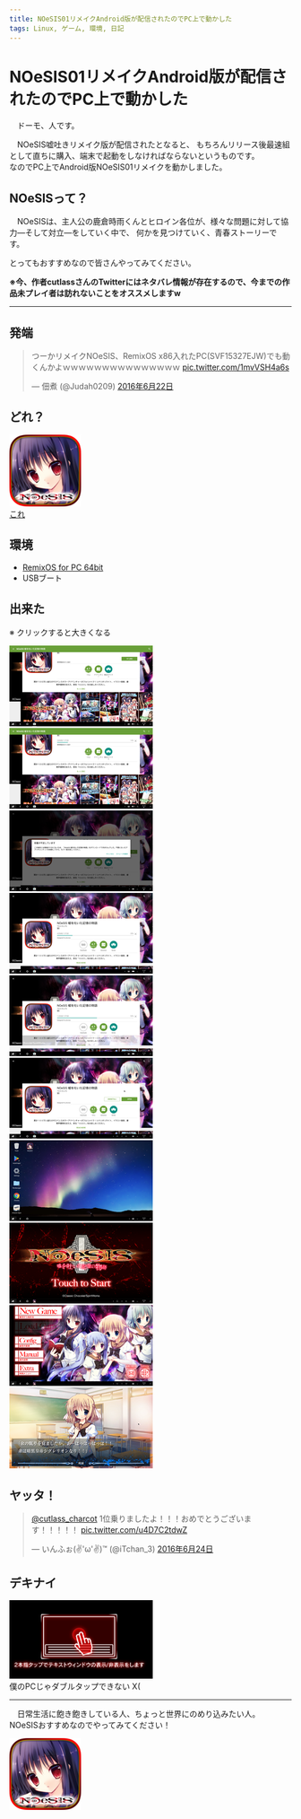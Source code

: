 ```yaml
---
title: NOeSIS01リメイクAndroid版が配信されたのでPC上で動かした
tags: Linux, ゲーム, 環境, 日記
---
```

# NOeSIS01リメイクAndroid版が配信されたのでPC上で動かした

　ドーモ、人です。

　NOeSIS嘘吐きリメイク版が配信されたとなると、
もちろんリリース後最速組として直ちに購入、端末で起動をしなければならないというものです。  
なのでPC上でAndroid版NOeSIS01リメイクを動かしました。

<!--

1. Arch上のVirtualBoxでRemixOSを動かそうとするも、Archのlinux-headersがないと言われる
2. 色々やったけどだめだったからArchのlinuxカーネルをアップグレードした後にlinux-headersをインストールする
3. VirtualBoxにRemixOSをインストールできた、がしかしそもそもArchのパーティションにあまり容量がないことに気づき、やめる
4. 8GB-USBメモリにRemixOSをインストール、成功。 その後NOeSIS01リメイクをインストール開始をするも、
   インストール2/3程度完了した際に「ディスク容量が足んねーよ」と言われる
5. 16GB-USBメモリがあったのでそれにRemixOSを入れるも、なぜかWiFiがOnにならない。
   ハードウェアスイッチが効かない
6. RemixOSがLinuxカーネルを読み込んだ後、Android読み込み中のタイミングならハードウェアスイッチが効くことを発見。
   なんとかWiFiを使用可能にする
7. NOeSIS01リメイクのインストール完了を確認。 作戦成功、OKこちら撤退する。

-->


## NOeSISって？

　NOeSISは、主人公の鹿倉時雨くんとヒロイン各位が、様々な問題に対して協力―そして対立―をしていく中で、
何かを見つけていく、青春ストーリーです。

とってもおすすめなので皆さんやってみてください。

**※今、作者cutlassさんのTwitterにはネタバレ情報が存在するので、今までの作品未プレイ者は訪れないことをオススメしますw**

- - -

## 発端

<blockquote class="twitter-tweet" data-cards="hidden" data-lang="ja"><p lang="ja" dir="ltr">つーかリメイクNOeSIS、RemixOS x86入れたPC(SVF15327EJW)でも動くんかよｗｗｗｗｗｗｗｗｗｗｗｗｗｗｗ <a href="https://t.co/1mvVSH4a6s">pic.twitter.com/1mvVSH4a6s</a></p>&mdash; 佃煮 (@Judah0209) <a href="https://twitter.com/Judah0209/status/745612928062132224">2016年6月22日</a></blockquote>
<script async src="//platform.twitter.com/widgets.js" charset="utf-8"></script>


## どれ？

[![これ](/images/posts/2016-06-24-NOeSIS01リメイクAndroid版が配信されたのでPC上で動かした/NOeSIS_remake-icon.png)](https://play.google.com/store/apps/details?id=jp.spw.noe01)  
[これ](https://play.google.com/store/apps/details?id=jp.spw.noe01)


## 環境

- [RemixOS for PC 64bit](http://www.jide.com/remixos-for-pc)
- USBブート


## 出来た

※ クリックすると大きくなる

[![1](/images/posts/2016-06-24-NOeSIS01リメイクAndroid版が配信されたのでPC上で動かした/1.png)](/images/posts/2016-06-24-NOeSIS01リメイクAndroid版が配信されたのでPC上で動かした/1-full.png)
[![2](/images/posts/2016-06-24-NOeSIS01リメイクAndroid版が配信されたのでPC上で動かした/2.png)](/images/posts/2016-06-24-NOeSIS01リメイクAndroid版が配信されたのでPC上で動かした/2-full.png)
[![3](/images/posts/2016-06-24-NOeSIS01リメイクAndroid版が配信されたのでPC上で動かした/3.png)](/images/posts/2016-06-24-NOeSIS01リメイクAndroid版が配信されたのでPC上で動かした/3-full.png)
[![4](/images/posts/2016-06-24-NOeSIS01リメイクAndroid版が配信されたのでPC上で動かした/4.png)](/images/posts/2016-06-24-NOeSIS01リメイクAndroid版が配信されたのでPC上で動かした/4-full.png)
[![5](/images/posts/2016-06-24-NOeSIS01リメイクAndroid版が配信されたのでPC上で動かした/5.png)](/images/posts/2016-06-24-NOeSIS01リメイクAndroid版が配信されたのでPC上で動かした/5-full.png)
[![6](/images/posts/2016-06-24-NOeSIS01リメイクAndroid版が配信されたのでPC上で動かした/6.png)](/images/posts/2016-06-24-NOeSIS01リメイクAndroid版が配信されたのでPC上で動かした/6-full.png)
[![7](/images/posts/2016-06-24-NOeSIS01リメイクAndroid版が配信されたのでPC上で動かした/7.png)](/images/posts/2016-06-24-NOeSIS01リメイクAndroid版が配信されたのでPC上で動かした/7-full.png)
[![8](/images/posts/2016-06-24-NOeSIS01リメイクAndroid版が配信されたのでPC上で動かした/8.png)](/images/posts/2016-06-24-NOeSIS01リメイクAndroid版が配信されたのでPC上で動かした/8-full.png)
[![9](/images/posts/2016-06-24-NOeSIS01リメイクAndroid版が配信されたのでPC上で動かした/9.png)](/images/posts/2016-06-24-NOeSIS01リメイクAndroid版が配信されたのでPC上で動かした/9-full.png)
[![10](/images/posts/2016-06-24-NOeSIS01リメイクAndroid版が配信されたのでPC上で動かした/10.png)](/images/posts/2016-06-24-NOeSIS01リメイクAndroid版が配信されたのでPC上で動かした/10-full.png)


## ヤッタ！

<blockquote class="twitter-tweet" data-cards="hidden" data-lang="ja"><p lang="ja" dir="ltr"><a href="https://twitter.com/cutlass_charcot">@cutlass_charcot</a> 1位乗りましたよ！！！おめでとうございます！！！！！ <a href="https://t.co/u4D7C2tdwZ">pic.twitter.com/u4D7C2tdwZ</a></p>&mdash; いんふぉ(✌&#39;ω&#39;✌)™ (@iTchan_3) <a href="https://twitter.com/iTchan_3/status/746287639238582272">2016年6月24日</a></blockquote>
<script async src="//platform.twitter.com/widgets.js" charset="utf-8"></script>

## デキナイ

[![11](/images/posts/2016-06-24-NOeSIS01リメイクAndroid版が配信されたのでPC上で動かした/11.png)](/images/posts/2016-06-24-NOeSIS01リメイクAndroid版が配信されたのでPC上で動かした/11-full.png)  
僕のPCじゃダブルタップできない X(

- - -

　日常生活に飽き飽きしている人、ちょっと世界にのめり込みたい人。  
NOeSISおすすめなのでやってみてください！

[![これ](/images/posts/2016-06-24-NOeSIS01リメイクAndroid版が配信されたのでPC上で動かした/NOeSIS_remake-icon.png)](https://play.google.com/store/apps/details?id=jp.spw.noe01)  
